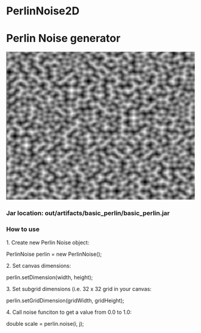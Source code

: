 # PerlinNoise2D
<h1>Perlin Noise generator</h1>
<img src="images/perlin.png">
<h3>Jar location: out/artifacts/basic_perlin/basic_perlin.jar</h3>
<h3>How to use</h3>
<p>
1. Create new Perlin Noise object:</p>
       <p>PerlinNoise perlin = new PerlinNoise();<br></p>
<p>
2. Set canvas dimensions:</p>
       <p>perlin.setDimension(width, height);<br></p>
<p>
3. Set subgrid dimensions (i.e. 32 x 32 grid in your canvas:</p>
       <p>perlin.setGridDimension(gridWidth, gridHeight);<br></p>
<p>
4. Call noise funciton to get a value from 0.0 to 1.0:</p>
       <p>double scale = perlin.noise(i, j);<br></p>
